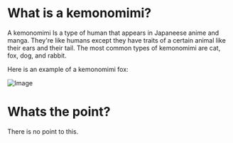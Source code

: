 #  What is a kemonomimi?

A kemonomimi Is a type of human that appears in Japaneese anime and manga. They're like humans except they have traits of a certain animal like their ears and their tail. The most common types of kemonomimi are cat, fox, dog, and rabbit.

Here is an example of a kemonomimi fox:

![Image](http://danbooru.donmai.us/data/sample/__hidan_no_aria_drawn_by_hakuto_momiji__sample-cf760bdebe5e0a4b41cf6b6e913e1676.jpg)

# Whats the point?

There is no point to this.